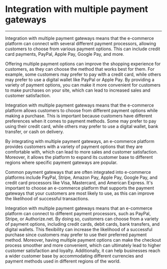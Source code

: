 # Integration with multiple payment gateways
---

Integration with multiple payment gateways means that the e-commerce platform can connect with several different payment processors, allowing customers to choose from various payment options. This can include credit card payments, PayPal, Apple Pay, Google Pay, and more.

Offering multiple payment options can improve the shopping experience for customers, as they can choose the method that works best for them. For example, some customers may prefer to pay with a credit card, while others may prefer to use a digital wallet like PayPal or Apple Pay. By providing a variety of payment options, you can make it more convenient for customers to make purchases on your site, which can lead to increased sales and customer satisfaction.

Integration with multiple payment gateways means that the e-commerce platform allows customers to choose from different payment options while making a purchase. This is important because customers have different preferences when it comes to payment methods. Some may prefer to pay using their credit card, while others may prefer to use a digital wallet, bank transfer, or cash on delivery.

By integrating with multiple payment gateways, an e-commerce platform provides customers with a variety of payment options that they are comfortable with, which can lead to more sales and customer satisfaction. Moreover, it allows the platform to expand its customer base to different regions where specific payment gateways are popular.

Common payment gateways that are often integrated into e-commerce platforms include PayPal, Stripe, Amazon Pay, Apple Pay, Google Pay, and credit card processors like Visa, Mastercard, and American Express. It's important to choose an e-commerce platform that supports the payment gateways that your customers are most likely to use, as this can improve the likelihood of successful transactions.

Integration with multiple payment gateways means that an e-commerce platform can connect to different payment processors, such as PayPal, Stripe, or Authorize.net. By doing so, customers can choose from a variety of payment options, including credit cards, debit cards, bank transfers, and digital wallets. This flexibility can increase the likelihood of a successful purchase since customers may prefer to use their preferred payment method. Moreover, having multiple payment options can make the checkout process smoother and more convenient, which can ultimately lead to higher customer satisfaction and loyalty. Additionally, it can help businesses reach a wider customer base by accommodating different currencies and payment methods used in different regions of the world.
